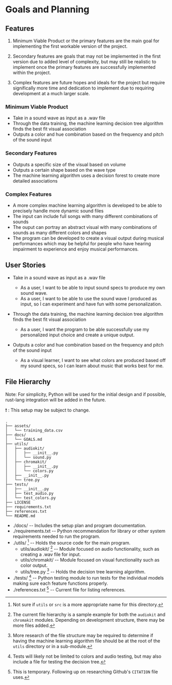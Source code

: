 # Goals and Planning

## Features

1. Minimum Viable Product or the primary features are the main goal for implementing the first workable version of the project. 

2. Secondary features are goals that may not be implemented in the first version due to added level of complexity, but may still be realistic to implement once the primary features are successfully implemented within the project.

3. Complex features are future hopes and ideals for the project but require significally more time and dedication to implement due to requiring development at a much larger scale. 

### Minimum Viable Product

+ Take in a sound wave as input as a .wav file
+ Through the data training, the machine learning decision tree algorithm finds the best fit visual association
+ Outputs a color and hue combination based on the frequency and pitch of the sound input

### Secondary Features

+ Outputs a specific size of the visual based on volume
+ Outputs a certain shape based on the wave type
+ The machine learning algorithm uses a decision forest to create more detailed associations

### Complex Features

+ A more complex machine learning algorithm is developed to be able to precisely handle more dynamic sound files
+ The input can include full songs with many different combinations of sounds
+ The ouput can portray an abstract visual with many combinations of sounds as many different colors and shapes
+ The program can be developed to create a visual output during musical performances which may be helpful for people who have hearing impairment to experience and enjoy musical performances.

## User Stories

+ Take in a sound wave as input as a .wav file
  + As a user, I want to be able to input sound specs to produce my own sound wave.
  + As a user, I want to be able to use the sound wave I produced as input, so I can experiment and have fun with some personalization.

+ Through the data training, the machine learning decision tree algorithm finds the best fit visual association
  + As a user, I want the program to be able successfully use my personalized input choice and create a unique output.

+ Outputs a color and hue combination based on the frequency and pitch of the sound input
  + As a visual learner, I want to see what colors are produced based off my sound specs, so I can learn about music that works best for me.

## File Hierarchy

Note: For simplicity, Python will be used for the initial design and if possible, rust-lang integration will be added in the future.

:exclamation: : This setup may be subject to change.

```text
.
├── assets/
│   └── training_data.csv
├── docs/
│   └── GOALS.md
├── utils/
│   ├── audiokit/
│   │   ├── __init__.py
│   │   └── sound.py
│   ├── chromakit/
│   │   ├── __init__.py
│   │   └── colors.py
│   ├── __init__.py
│   └── tree.py
├── tests/
│   ├── __init__.py
│   ├── test_audio.py
│   └── test_colors.py
├── LICENSE
├── requirements.txt
├── references.txt
└── README.md
```

+ ./docs/ -- Includes the setup plan and program documentation.
+ ./requirements.txt -- Python recommendation for library or other system requirements needed to run the program.
+ ./utils/ [^1] -- Holds the source code for the main program.
  + utils/audiokit/ [^2] -- Module focused on audio functionality, such as creating a .wav file for input.
  + utils/chromakit/ -- Module focused on visual functionality such as color output.
  + utils/tree.py [^3] -- Holds the decision tree learning algorithm.
+ ./tests/ [^4] -- Python testing module to run tests for the individual models making sure each feature functions properly.
+ ./references.txt [^5] -- Current file for listing references.

[^1]: Not sure if `utils` or `src` is a more appropriate name for this directory.

[^2]: The current file hierarchy is a sample example for both the `audiokit` and `chromakit` modules. Depending on development structure, there may be more files added.

[^3]: More research of the file structure may be required to determine if having the machine learning algorithm file should be at the root of the `utils` directory or in a sub-module.

[^4]: Tests will likely not be limited to colors and audio testing, but may also include a file for testing the decision tree.

[^5]: This is temporary. Following up on researching Github's `CITATION` file uses.
